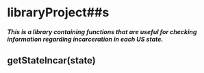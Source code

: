 # libraryProject##s

##### This is a library containing functions that are useful for checking information regarding incarceration in each US state.
##
## getStateIncar(state)
